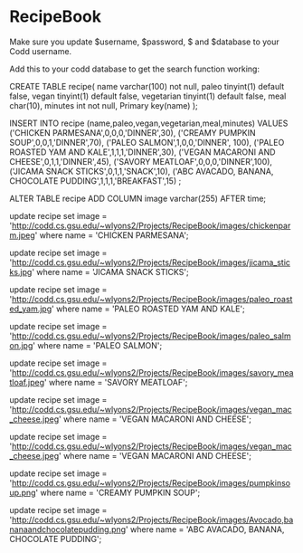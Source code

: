 # RecipeBook


Make sure you update $username, $password, $ and $database to your Codd username.


Add this to your codd database to get the search function working:

CREATE TABLE recipe(
name varchar(100) not null,
paleo tinyint(1) default false,
vegan tinyint(1) default false,
vegetarian tinyint(1) default false,
meal char(10),
minutes int not null,
Primary key(name)
);

INSERT INTO recipe (name,paleo,vegan,vegetarian,meal,minutes)
VALUES
('CHICKEN PARMESANA',0,0,0,'DINNER',30),
('CREAMY PUMPKIN SOUP',0,0,1,'DINNER',70),
('PALEO SALMON',1,0,0,'DINNER', 100),
('PALEO ROASTED YAM AND KALE',1,1,1,'DINNER',30),
('VEGAN MACARONI AND CHEESE',0,1,1,'DINNER',45),
('SAVORY MEATLOAF',0,0,0,'DINNER',100),
('JICAMA SNACK STICKS',0,1,1,'SNACK',10),
('ABC AVACADO, BANANA, CHOCOLATE PUDDING',1,1,1,'BREAKFAST',15)
;

ALTER TABLE recipe ADD COLUMN image varchar(255) AFTER time;

update recipe set image = 'http://codd.cs.gsu.edu/~wlyons2/Projects/RecipeBook/images/chickenparm.jpeg' where name = 'CHICKEN PARMESANA';

update recipe set image = 'http://codd.cs.gsu.edu/~wlyons2/Projects/RecipeBook/images/jicama_sticks.jpg' where name = 'JICAMA SNACK STICKS';

update recipe set image = 'http://codd.cs.gsu.edu/~wlyons2/Projects/RecipeBook/images/paleo_roasted_yam.jpg' where name = 'PALEO ROASTED YAM AND KALE';

update recipe set image = 'http://codd.cs.gsu.edu/~wlyons2/Projects/RecipeBook/images/paleo_salmon.jpg' where name = 'PALEO SALMON';

update recipe set image = 'http://codd.cs.gsu.edu/~wlyons2/Projects/RecipeBook/images/savory_meatloaf.jpeg' where name = 'SAVORY MEATLOAF';

update recipe set image = 'http://codd.cs.gsu.edu/~wlyons2/Projects/RecipeBook/images/vegan_mac_cheese.jpeg' where name = 'VEGAN MACARONI AND CHEESE';

update recipe set image = 'http://codd.cs.gsu.edu/~wlyons2/Projects/RecipeBook/images/vegan_mac_cheese.jpeg' where name = 'VEGAN MACARONI AND CHEESE';

update recipe set image = 'http://codd.cs.gsu.edu/~wlyons2/Projects/RecipeBook/images/pumpkinsoup.png' where name = 'CREAMY PUMPKIN SOUP';

update recipe set image = 'http://codd.cs.gsu.edu/~wlyons2/Projects/RecipeBook/images/Avocado,bananaandchocolatepudding.png' where name = 'ABC AVACADO, BANANA, CHOCOLATE PUDDING';
